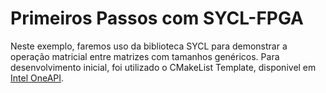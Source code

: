 # Primeiros Passos com SYCL-FPGA


Neste exemplo, faremos uso da biblioteca SYCL para demonstrar a operação matricial entre matrizes com tamanhos genéricos. Para desenvolvimento inicial, foi utilizado o CMakeList Template, disponivel em [Intel OneAPI](https://github.com/oneapi-src/oneAPI-samples/tree/master/DirectProgramming/C%2B%2BSYCL_FPGA/Tutorials/GettingStarted/fpga_template).



